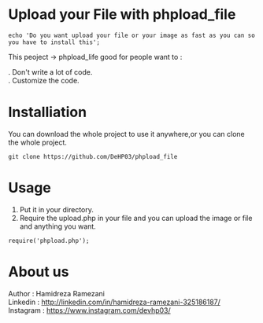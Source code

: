 # Upload your File with phpload_file
``
echo 'Do you want upload your file or your image as fast as you can so you have to install this';
``

This peoject -> phpload_life good for people want to :<br>

. Don't write  a lot of code. <br>
. Customize the code.


# Installiation

You can download the whole project to use it anywhere,or you can clone the whole project.

``
git clone https://github.com/DeHP03/phpload_file
``

# Usage
1. Put it in your directory.</br>
2. Require the upload.php in your file and you can upload the image or file and anything you want.</br>

``
require('phpload.php');
``
# About us

Author : Hamidreza Ramezani<br>
Linkedin : http://linkedin.com/in/hamidreza-ramezani-325186187/<br>
Instagram : https://www.instagram.com/devhp03/<br>
